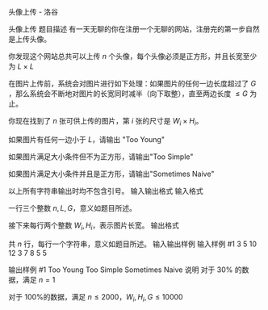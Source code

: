 



头像上传 - 洛谷














头像上传
题目描述
有一天无聊的你在注册一个无聊的网站，注册完的第一步自然是上传头像。

你发现这个网站总共可以上传 $n$ 个头像，每个头像必须是正方形，并且长宽至少为 $L \times L$

在图片上传前，系统会对图片进行如下处理：如果图片的任何一边长度超过了 $G$ ，那么系统会不断地对图片的长宽同时减半（向下取整），直至两边长度 $\leq G$ 为止。

你现在找到了 $n$ 张可供上传的图片，第 $i$ 张的尺寸是 $W_i \times H_i$。

如果图片有任何一边小于 $L$，请输出 "Too Young"
 
如果图片满足大小条件但不为正方形，请输出"Too Simple"

如果图片满足大小条件并且是正方形，请输出"Sometimes Naive" 

以上所有字符串输出时均不包含引号。
输入输出格式
输入格式

一行三个整数 $n,L,G$，意义如题目所述。

接下来每行两个整数 $W_i,H_i$，表示图片长宽。
输出格式

共 $n$ 行，每行一个字符串，意义如题目所述。 
输入输出样例
输入样例 #1
3 5 10
12 3
7 8
5 5

输出样例 #1
Too Young
Too Simple
Sometimes Naive
说明
对于 $30\%$ 的数据，满足 $n=1$

对于 $100\%$的数据，满足 $n \leq 2000$，$W_i,H_i ,G\leq 10000$







